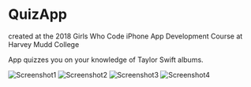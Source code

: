 # QuizApp 
created at the 2018 Girls Who Code iPhone App Development Course at Harvey Mudd College

App quizzes you on your knowledge of Taylor Swift albums.

![Screenshot1](AppPhotos/Photo1.png)
![Screenshot2](AppPhotos/Photo2.png)
![Screenshot3](AppPhotos/Photo3.png)
![Screenshot4](AppPhotos/Photo4.png)

